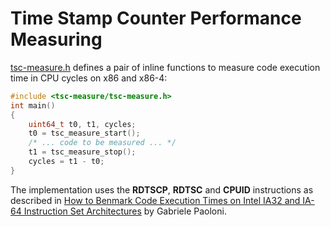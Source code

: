 # Time Stamp Counter Performance Measuring

[tsc-measure.h](https://github.com/scottt/tsc-measure/blob/master/tsc-measure/tsc-measure.h) defines a pair of inline functions to measure code execution time in CPU cycles on x86 and x86-4:
```C
#include <tsc-measure/tsc-measure.h>
int main()
{
	uint64_t t0, t1, cycles;
	t0 = tsc_measure_start();
	/* ... code to be measured ... */
	t1 = tsc_measure_stop();
	cycles = t1 - t0;
}
```

The implementation uses the **RDTSCP**, **RDTSC** and **CPUID** instructions as described in
[How to Benmark Code Execution Times on Intel IA32 and IA-64 Instruction Set Architectures](http://www.intel.com/content/dam/www/public/us/en/documents/white-papers/ia-32-ia-64-benchmark-code-execution-paper.pdf) by Gabriele Paoloni.
